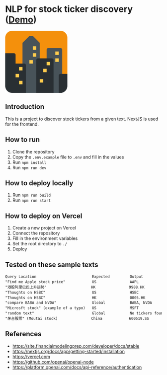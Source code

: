 # NLP for stock ticker discovery ([Demo](https://nlp-stock-ticker.vercel.app/))

[<img src="./public/android-chrome-512x512.png" width="200" height="200" />](https://nlp-stock-ticker.vercel.app/)

## Introduction

This is a project to discover stock tickers from a given text. NextJS is used for the frontend.

## How to run

1. Clone the repository
2. Copy the `.env.example` file to `.env` and fill in the values
3. Run `npm install`
4. Run `npm run dev`

## How to deploy locally

1. Run `npm run build`
2. Run `npm run start`

## How to deploy on Vercel

1. Create a new project on Vercel
2. Connect the repository
3. Fill in the environment variables
4. Set the root directory to `./`
5. Deploy

## Tested on these sample texts

```txt
Query Location                         Expected         Output
"Find me Apple stock price"            US               AAPL
"港股阿里巴巴上升趨勢"                    HK               9988.HK
"Thoughts on HSBC"                     US               HSBC
"Thoughts on HSBC"                     HK               0005.HK
"compare BABA and NVDA"                Global           BABA, NVDA
"Microsft stock" (example of a typo)   US               MSFT
"random text"                          Global           No tickers found
"茅台股票" (Moutai stock)               China            600519.SS
```

## References

- https://site.financialmodelingprep.com/developer/docs/stable
- https://nextjs.org/docs/app/getting-started/installation
- https://vercel.com
- https://github.com/openai/openai-node
- https://platform.openai.com/docs/api-reference/authentication
